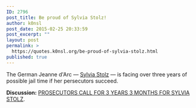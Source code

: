 ```yaml
---
ID: 2796
post_title: Be proud of Sylvia Stolz!
author: k0nsl
post_date: 2015-02-25 20:33:59
post_excerpt: ""
layout: post
permalink: >
  https://quotes.k0nsl.org/be-proud-of-sylvia-stolz.html
published: true
---
```

The German Jeanne d'Arc — <a href="http://youtu.be/hH5hhXl7VYI" target="_blank">Sylvia Stolz</a> — is facing over three years of possible jail time if her persecutors succeed.

<strong>Discussion:</strong> <a href="https://forum.codoh.com/viewtopic.php?f=2&t=9307" title="Prosecutors Call for 3 years 3 months for Sylvia Stolz" target="_blank">PROSECUTORS CALL FOR 3 YEARS 3 MONTHS FOR SYLVIA STOLZ</a>.